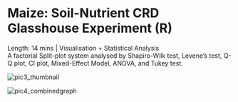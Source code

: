 # Maize: Soil-Nutrient CRD Glasshouse Experiment (R)
Length: 14 mins | Visualisation + Statistical Analysis  
A factorial Split-plot system analysed by Shapiro-Wilk test, Levene’s test, Q-Q plot, CI plot, Mixed-Effect Model, ANOVA, and Tukey test.

![pic3_thumbnail](https://user-images.githubusercontent.com/81752452/131951946-8d3b817d-5bf2-4037-93ea-2b759f4b5358.png)

![pic4_combinedgraph](https://user-images.githubusercontent.com/81752452/131951803-cda00d19-00c2-4c87-8b13-e59446717292.png)
